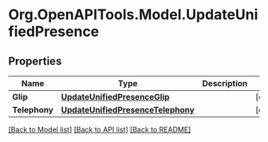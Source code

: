 
# Org.OpenAPITools.Model.UpdateUnifiedPresence

## Properties

Name | Type | Description | Notes
------------ | ------------- | ------------- | -------------
**Glip** | [**UpdateUnifiedPresenceGlip**](UpdateUnifiedPresenceGlip.md) |  | [optional] 
**Telephony** | [**UpdateUnifiedPresenceTelephony**](UpdateUnifiedPresenceTelephony.md) |  | [optional] 

[[Back to Model list]](../README.md#documentation-for-models)
[[Back to API list]](../README.md#documentation-for-api-endpoints)
[[Back to README]](../README.md)

